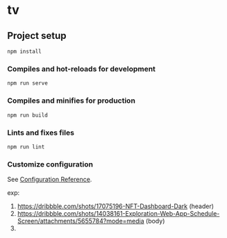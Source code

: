 # tv

## Project setup
```
npm install
```

### Compiles and hot-reloads for development
```
npm run serve
```

### Compiles and minifies for production
```
npm run build
```

### Lints and fixes files
```
npm run lint
```

### Customize configuration
See [Configuration Reference](https://cli.vuejs.org/config/).

exp:
1. https://dribbble.com/shots/17075196-NFT-Dashboard-Dark (header)
2. https://dribbble.com/shots/14038161-Exploration-Web-App-Schedule-Screen/attachments/5655784?mode=media (body)
3. 
